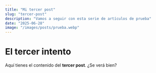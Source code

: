 ```yaml
---
title: "Mi tercer post"
slug: "tercer-post"
description: "Vamos a seguir con esta serie de artículos de prueba"
date: "2025-06-28"
image: "/images/posts/prueba.webp"
---
```


# El tercer intento

Aquí tienes el contenido del **tercer post**. ¿Se verá bien?